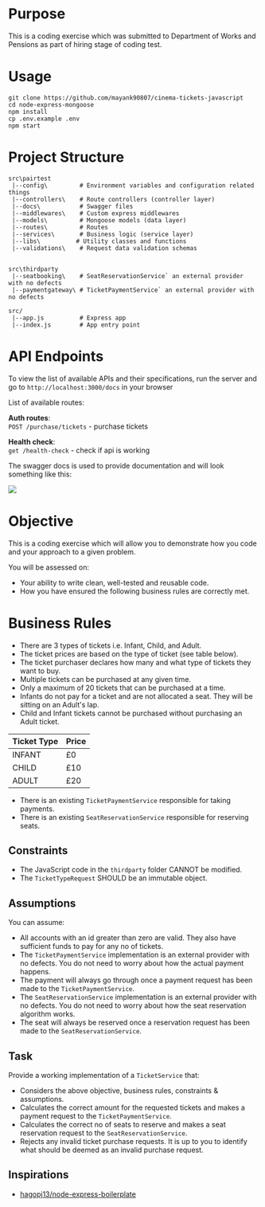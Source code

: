 ﻿# Purpose

This is a coding exercise which was submitted to Department of Works and Pensions as part of hiring stage of coding test.


# Usage

    git clone https://github.com/mayank90807/cinema-tickets-javascript
    cd node-express-mongoose
    npm install
    cp .env.example .env
    npm start



# Project Structure

```
src\pairtest
 |--config\         # Environment variables and configuration related things
 |--controllers\    # Route controllers (controller layer)
 |--docs\           # Swagger files
 |--middlewares\    # Custom express middlewares
 |--models\         # Mongoose models (data layer)
 |--routes\         # Routes
 |--services\       # Business logic (service layer)
 |--libs\          # Utility classes and functions
 |--validations\    # Request data validation schemas

 
src\thirdparty
 |--seatbooking\    # SeatReservationService` an external provider with no defects
 |--paymentgateway\ # TicketPaymentService` an external provider with no defects
 
src/
 |--app.js          # Express app
 |--index.js        # App entry point
```

# API Endpoints
To  view the list of available APIs and their specifications, run the server and go to `http://localhost:3000/docs` in your browser

List of available routes:

**Auth routes**:\
`POST /purchase/tickets` - purchase tickets


**Health check**:\
`get /health-check` - check if api is working


The swagger docs is used to provide documentation and will look something like this: 

![](https://i.imgur.com/SMq9yem.png)

# Objective

This is a coding exercise which will allow you to demonstrate how you code and your approach to a given problem. 

You will be assessed on: 
- Your ability to write clean, well-tested and reusable code.
- How you have ensured the following business rules are correctly met.

# Business Rules

- There are 3 types of tickets i.e. Infant, Child, and Adult.
- The ticket prices are based on the type of ticket (see table below).
- The ticket purchaser declares how many and what type of tickets they want to buy.
- Multiple tickets can be purchased at any given time.
- Only a maximum of 20 tickets that can be purchased at a time.
- Infants do not pay for a ticket and are not allocated a seat. They will be sitting on an Adult's lap.
- Child and Infant tickets cannot be purchased without purchasing an Adult ticket.

|   Ticket Type    |     Price   |
| ---------------- | ----------- |
|    INFANT        |    £0       |
|    CHILD         |    £10      |
|    ADULT         |    £20      |

- There is an existing `TicketPaymentService` responsible for taking payments.
- There is an existing `SeatReservationService` responsible for reserving seats.

## Constraints

- The JavaScript code in the `thirdparty` folder CANNOT be modified.
- The `TicketTypeRequest` SHOULD be an immutable object.

## Assumptions

You can assume:
- All accounts with an id greater than zero are valid. They also have sufficient funds to pay for any no of tickets.
- The `TicketPaymentService` implementation is an external provider with no defects. You do not need to worry about how the actual payment happens.
- The payment will always go through once a payment request has been made to the `TicketPaymentService`.
- The `SeatReservationService` implementation is an external provider with no defects. You do not need to worry about how the seat reservation algorithm works.
- The seat will always be reserved once a reservation request has been made to the `SeatReservationService`.

## Task

Provide a working implementation of a `TicketService` that:
- Considers the above objective, business rules, constraints & assumptions.
- Calculates the correct amount for the requested tickets and makes a payment request to the `TicketPaymentService`.  
- Calculates the correct no of seats to reserve and makes a seat reservation request to the `SeatReservationService`.  
- Rejects any invalid ticket purchase requests. It is up to you to identify what should be deemed as an invalid purchase request.


## Inspirations

- [hagopj13/node-express-boilerplate](https://github.com/hagopj13/node-express-boilerplate)